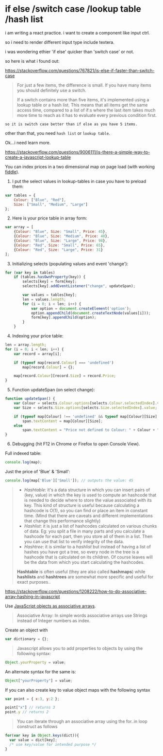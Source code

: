 # if else /switch case /lookup table /hash list

i am writing a react practice. i want to create a component like input ctrl.

so i need to render different input type include textera.

i was wondering ethier 'if else' quicker than 'switch case' or not.

so here is what i found out:

https://stackoverflow.com/questions/767821/is-else-if-faster-than-switch-case

>
>
>For just a few items, the difference is small. If you have many items you should definitely use a switch.
>
>If a switch contains more than five items, it's implemented using a lookup table or a hash list. This means that all items get the same access time, compared to a list of if:s where the last item takes much more time to reach as it has to evaluate every previous condition first.

`so it is switch case better than if else as you have 5 items.`

other than that, you need `hash list` or `lookup table`.

Ok...i need learn more.

https://stackoverflow.com/questions/9006111/is-there-a-simple-way-to-create-a-javascript-lookup-table

You can index prices in a two dimensional map on page load (with working [fiddle](https://jsfiddle.net/nuno_rafael_figueiredo/e5g1brom/)).

1) I put the select values in lookup-tables in case you have to preload them:

```js
var tables = {
    Colour: ["Blue", "Red"],
    Size: ["Small", "Medium", "Large"]
};
```

2) Here is your price table in array form:

```js
var array = [
    {Colour: "Blue", Size: "Small", Price: 45},
    {Colour: "Blue", Size: "Medium", Price: 48},
    {Colour: "Blue", Size: "Large", Price: 98},
    {Colour: "Red", Size: "Small", Price: 65},
    {Colour: "Red", Size: "Large", Price: 31}
];
```

3) Initializing selects (populating values and event 'change'):

```js
for (var key in tables)
    if (tables.hasOwnProperty(key)) {
        selects[key] = form[key];
        selects[key].addEventListener("change", updateSpan);

        var values = tables[key];
        len = values.length;
        for (i = 0; i < len; i++) {
            var option = document.createElement('option');
            option.appendChild(document.createTextNode(values[i]));
            form[key].appendChild(option);
        }
    }
```

4) Indexing your price table:

```js
len = array.length;
for (i = 0; i < len; i++) {
    var record = array[i];

    if (typeof map[record.Colour] === 'undefined')
        map[record.Colour] = {};

    map[record.Colour][record.Size] = record.Price;
}
```

5) Function updateSpan (on select change):

```js
function updateSpan() {
    var Colour = selects.Colour.options[selects.Colour.selectedIndex].value;
    var Size = selects.Size.options[selects.Size.selectedIndex].value;

    if (typeof map[Colour] !== 'undefined' && typeof map[Colour][Size] !== 'undefined')
        span.textContent = map[Colour][Size];
    else
        span.textContent = "Price not defined to Colour: " + Colour + " and Size: " + Size + ".";
}
```

6) Debugging (hit F12 in Chrome or Firefox to open Console View).

Full indexed table:

```js
console.log(map);
```

Just the price of 'Blue' & 'Small':

```js
console.log(map['Blue']['Small']); // outputs the value: 45
```

>
>
>- *Hashtable*: it's a data structure in which you can insert pairs of (key, value) in which the key is used to compute an hashcode that is needed to decide where to store the value associated with its key. This kind of structure is useful because calculating a hashcode is O(1), so you can find or place an item in constant time. (Mind that there are caveats and different implementations that change this performance slightly)
>- *Hashlist*: it is just a list of hashcodes calculated on various chunks of data. Eg: you split a file in many parts and you calculate a hashcode for each part, then you store all of them in a list. Then you can use that list to verify integrity of the data.
>- *Hashtree*: it is similar to a *hashlist* but instead of having a list of hashes you have got a tree, so every node in the tree is a hashcode that is calculated on its children. Of course leaves will be the data from which you start calculating the hashcodes.
>
>**Hashtable** is often useful (they are also called **hashmaps**) while **hashlists** and **hashtrees** are somewhat more specific and useful for exact purposes..

https://stackoverflow.com/questions/1208222/how-to-do-associative-array-hashing-in-javascript

Use [JavaScript objects as associative arrays](http://blog.xkoder.com/2008/07/10/javascript-associative-arrays-demystified/).

> Associative Array: In simple words associative arrays use Strings instead of Integer numbers as index.

Create an object with

```js
var dictionary = {};
```

> Javascript allows you to add properties to objects by using the following syntax:

```js
Object.yourProperty = value;
```

An alternate syntax for the same is:

```js
Object["yourProperty"] = value;
```

If you can also create key to value object maps with the following syntax

```js
var point = { x:3, y:2 };

point["x"] // returns 3
point.y // returns 2
```

> You can iterate through an associative array using the for..in loop construct as follows

```js
for(var key in Object.keys(dict)){
  var value = dict[key];
  /* use key/value for intended purpose */
}
```

